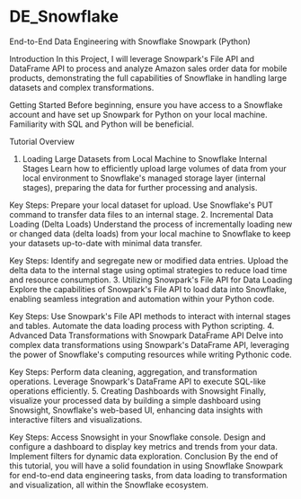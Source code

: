 # DE_Snowflake
End-to-End Data Engineering with Snowflake Snowpark (Python)

Introduction
In this Project, I will leverage Snowpark's File API and DataFrame API to process and analyze Amazon sales order data for mobile products, demonstrating the full capabilities of Snowflake in handling large datasets and complex transformations.

Getting Started
Before beginning, ensure you have access to a Snowflake account and have set up Snowpark for Python on your local machine. Familiarity with SQL and Python will be beneficial.

Tutorial Overview
1. Loading Large Datasets from Local Machine to Snowflake Internal Stages
Learn how to efficiently upload large volumes of data from your local environment to Snowflake's managed storage layer (internal stages), preparing the data for further processing and analysis.

Key Steps:
Prepare your local dataset for upload.
Use Snowflake's PUT command to transfer data files to an internal stage.
2. Incremental Data Loading (Delta Loads)
Understand the process of incrementally loading new or changed data (delta loads) from your local machine to Snowflake to keep your datasets up-to-date with minimal data transfer.

Key Steps:
Identify and segregate new or modified data entries.
Upload the delta data to the internal stage using optimal strategies to reduce load time and resource consumption.
3. Utilizing Snowpark's File API for Data Loading
Explore the capabilities of Snowpark's File API to load data into Snowflake, enabling seamless integration and automation within your Python code.

Key Steps:
Use Snowpark's File API methods to interact with internal stages and tables.
Automate the data loading process with Python scripting.
4. Advanced Data Transformations with Snowpark DataFrame API
Delve into complex data transformations using Snowpark's DataFrame API, leveraging the power of Snowflake's computing resources while writing Pythonic code.

Key Steps:
Perform data cleaning, aggregation, and transformation operations.
Leverage Snowpark's DataFrame API to execute SQL-like operations efficiently.
5. Creating Dashboards with Snowsight
Finally, visualize your processed data by building a simple dashboard using Snowsight, Snowflake's web-based UI, enhancing data insights with interactive filters and visualizations.

Key Steps:
Access Snowsight in your Snowflake console.
Design and configure a dashboard to display key metrics and trends from your data.
Implement filters for dynamic data exploration.
Conclusion
By the end of this tutorial, you will have a solid foundation in using Snowflake Snowpark for end-to-end data engineering tasks, from data loading to transformation and visualization, all within the Snowflake ecosystem.